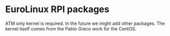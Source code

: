 # EuroLinux RPI packages

ATM only kernel is required. In the future we might add other packages.
The kernel itself comes from the Pablo Greco work for the CentOS.
